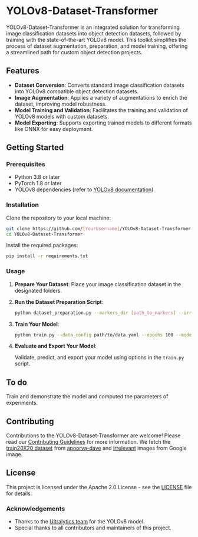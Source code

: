 # YOLOv8-Dataset-Transformer

YOLOv8-Dataset-Transformer is an integrated solution for transforming image classification datasets into object detection datasets, followed by training with the state-of-the-art YOLOv8 model. This toolkit simplifies the process of dataset augmentation, preparation, and model training, offering a streamlined path for custom object detection projects.

## Features

- **Dataset Conversion**: Converts standard image classification datasets into YOLOv8 compatible object detection datasets.
- **Image Augmentation**: Applies a variety of augmentations to enrich the dataset, improving model robustness.
- **Model Training and Validation**: Facilitates the training and validation of YOLOv8 models with custom datasets.
- **Model Exporting**: Supports exporting trained models to different formats like ONNX for easy deployment.

## Getting Started

### Prerequisites

- Python 3.8 or later
- PyTorch 1.8 or later
- YOLOv8 dependencies (refer to [YOLOv8 documentation](https://github.com/ultralytics/yolov8))

### Installation

Clone the repository to your local machine:

```bash
git clone https://github.com/[YourUsername]/YOLOv8-Dataset-Transformer.git
cd YOLOv8-Dataset-Transformer
```

Install the required packages:

```bash
pip install -r requirements.txt
```

### Usage

1. **Prepare Your Dataset**: Place your image classification dataset in the designated folders.

2. **Run the Dataset Preparation Script**:

    ```bash
    python dataset_preparation.py --markers_dir [path_to_markers] --irrelevant_images_dir [path_to_irrelevant_images] --output_dir [path_to_output] --total_images [number_of_images]
    ```

3. **Train Your Model**:

    ```bash
    python train.py --data_config path/to/data.yaml --epochs 100 --model_name yolov8n.pt
    ```

4. **Evaluate and Export Your Model**:

    Validate, predict, and export your model using options in the `train.py` script.

## To do

Train and demonstrate the model and computed the parameters of experiments.

## Contributing

Contributions to the YOLOv8-Dataset-Transformer are welcome! Please read our [Contributing Guidelines](CONTRIBUTING.md) for more information.
We fetch the [train20X20 dataset](https://github.com/apoorva-dave/LicensePlateDetector/tree/master/train20X20) from [apoorva-dave](https://github.com/apoorva-dave) and [irrelevant](./irrelevant) images from Google image.

## License

This project is licensed under the Apache 2.0 License - see the [LICENSE](LICENSE) file for details.

### Acknowledgements

- Thanks to the [Ultralytics team](https://ultralytics.com) for the YOLOv8 model.
- Special thanks to all contributors and maintainers of this project.